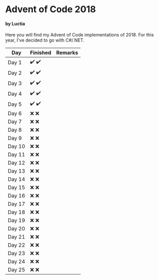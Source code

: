 # Advent of Code 2018
#### by Luctia

Here you will find my Advent of Code implementations of 2018. For this year, I've decided to go with C#/.NET.

| Day           | Finished                              | Remarks |
| --------------|---------------------------------------|---------|
| Day 1         | :heavy_check_mark: :heavy_check_mark: |         |
| Day 2         | :heavy_check_mark: :heavy_check_mark: |         |
| Day 3         | :heavy_check_mark: :heavy_check_mark: |         |
| Day 4         | :heavy_check_mark: :heavy_check_mark: |         |
| Day 5         | :heavy_check_mark: :heavy_check_mark: |         |
| Day 6         | :x: :x:                               |         |
| Day 7         | :x: :x:                               |         |
| Day 8         | :x: :x:                               |         |
| Day 9         | :x: :x:                               |         |
| Day 10        | :x: :x:                               |         |
| Day 11        | :x: :x:                               |         |
| Day 12        | :x: :x:                               |         |
| Day 13        | :x: :x:                               |         |
| Day 14        | :x: :x:                               |         |
| Day 15        | :x: :x:                               |         |
| Day 16        | :x: :x:                               |         |
| Day 17        | :x: :x:                               |         |
| Day 18        | :x: :x:                               |         |
| Day 19        | :x: :x:                               |         |
| Day 20        | :x: :x:                               |         |
| Day 21        | :x: :x:                               |         |
| Day 22        | :x: :x:                               |         |
| Day 23        | :x: :x:                               |         |
| Day 24        | :x: :x:                               |         |
| Day 25        | :x: :x:                               |         |
